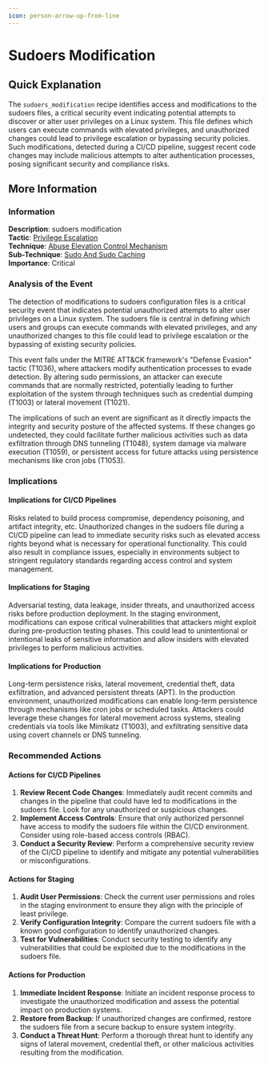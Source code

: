 ```yaml
---
icon: person-arrow-up-from-line
---
```


# Sudoers Modification

## Quick Explanation

The `sudoers_modification` recipe identifies access and modifications to the sudoers files, a critical security event indicating potential attempts to discover or alter user privileges on a Linux system. This file defines which users can execute commands with elevated privileges, and unauthorized changes could lead to privilege escalation or bypassing security policies. Such modifications, detected during a CI/CD pipeline, suggest recent code changes may include malicious attempts to alter authentication processes, posing significant security and compliance risks.

## More Information

### Information

**Description**: sudoers modification  
**Tactic**: [Privilege Escalation](../../mitre/tactics/TA0004.md)  
**Technique**: [Abuse Elevation Control Mechanism](../../mitre/techniques/T1548.md)  
**Sub-Technique**: [Sudo And Sudo Caching](../../mitre/techniques/T1548.003.md)  
**Importance**: Critical

### Analysis of the Event

The detection of modifications to sudoers configuration files is a critical security event that indicates potential unauthorized attempts to alter user privileges on a Linux system. The sudoers file is central in defining which users and groups can execute commands with elevated privileges, and any unauthorized changes to this file could lead to privilege escalation or the bypassing of existing security policies.

This event falls under the MITRE ATT\&CK framework's "Defense Evasion" tactic (T1036), where attackers modify authentication processes to evade detection. By altering sudo permissions, an attacker can execute commands that are normally restricted, potentially leading to further exploitation of the system through techniques such as credential dumping (T1003) or lateral movement (T1021).

The implications of such an event are significant as it directly impacts the integrity and security posture of the affected systems. If these changes go undetected, they could facilitate further malicious activities such as data exfiltration through DNS tunneling (T1048), system damage via malware execution (T1059), or persistent access for future attacks using persistence mechanisms like cron jobs (T1053).

### Implications

#### Implications for CI/CD Pipelines

Risks related to build process compromise, dependency poisoning, and artifact integrity, etc. Unauthorized changes in the sudoers file during a CI/CD pipeline can lead to immediate security risks such as elevated access rights beyond what is necessary for operational functionality. This could also result in compliance issues, especially in environments subject to stringent regulatory standards regarding access control and system management.

#### Implications for Staging

Adversarial testing, data leakage, insider threats, and unauthorized access risks before production deployment. In the staging environment, modifications can expose critical vulnerabilities that attackers might exploit during pre-production testing phases. This could lead to unintentional or intentional leaks of sensitive information and allow insiders with elevated privileges to perform malicious activities.

#### Implications for Production

Long-term persistence risks, lateral movement, credential theft, data exfiltration, and advanced persistent threats (APT). In the production environment, unauthorized modifications can enable long-term persistence through mechanisms like cron jobs or scheduled tasks. Attackers could leverage these changes for lateral movement across systems, stealing credentials via tools like Mimikatz (T1003), and exfiltrating sensitive data using covert channels or DNS tunneling.

### Recommended Actions

#### Actions for CI/CD Pipelines

1. **Review Recent Code Changes**: Immediately audit recent commits and changes in the pipeline that could have led to modifications in the sudoers file. Look for any unauthorized or suspicious changes.
2. **Implement Access Controls**: Ensure that only authorized personnel have access to modify the sudoers file within the CI/CD environment. Consider using role-based access controls (RBAC).
3. **Conduct a Security Review**: Perform a comprehensive security review of the CI/CD pipeline to identify and mitigate any potential vulnerabilities or misconfigurations.

#### Actions for Staging

1. **Audit User Permissions**: Check the current user permissions and roles in the staging environment to ensure they align with the principle of least privilege.
2. **Verify Configuration Integrity**: Compare the current sudoers file with a known good configuration to identify unauthorized changes.
3. **Test for Vulnerabilities**: Conduct security testing to identify any vulnerabilities that could be exploited due to the modifications in the sudoers file.

#### Actions for Production

1. **Immediate Incident Response**: Initiate an incident response process to investigate the unauthorized modification and assess the potential impact on production systems.
2. **Restore from Backup**: If unauthorized changes are confirmed, restore the sudoers file from a secure backup to ensure system integrity.
3. **Conduct a Threat Hunt**: Perform a thorough threat hunt to identify any signs of lateral movement, credential theft, or other malicious activities resulting from the modification.
